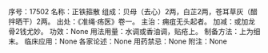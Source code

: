 序号：17502
名称：正铁箍散
组成：贝母（去心）2两，白芷2两，苍耳草灰（醋拌晒干）2两。
出处：《准绳·疡医》卷一。
主治：痈疽无头起者。
加减：或加龙骨2钱尤妙。
功效：None
用法用量：水调或香油调，贴疮上。
制备方法：上为细末。
临床应用：None
各家论述：None
用药禁忌：None
附注：None
